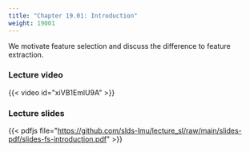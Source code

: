 ```yaml
---
title: "Chapter 19.01: Introduction"
weight: 19001
---
```

We motivate feature selection and discuss the difference to feature extraction.

<!--more-->
### Lecture video

{{< video id="xiVB1EmlU9A" >}}

### Lecture slides

{{< pdfjs file="https://github.com/slds-lmu/lecture_sl/raw/main/slides-pdf/slides-fs-introduction.pdf" >}}
